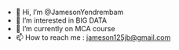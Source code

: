 - 👋 Hi, I’m @JamesonYendrembam
- 👀 I’m interested in BIG DATA
- 🌱 I’m currently on MCA course
- 📫 How to reach me : jameson125jb@gmail.com

<!---
JamesonYendrembam/JamesonYendrembam is a ✨ special ✨ repository because its `README.md` (this file) appears on your GitHub profile.
You can click the Preview link to take a look at your changes.
--->
